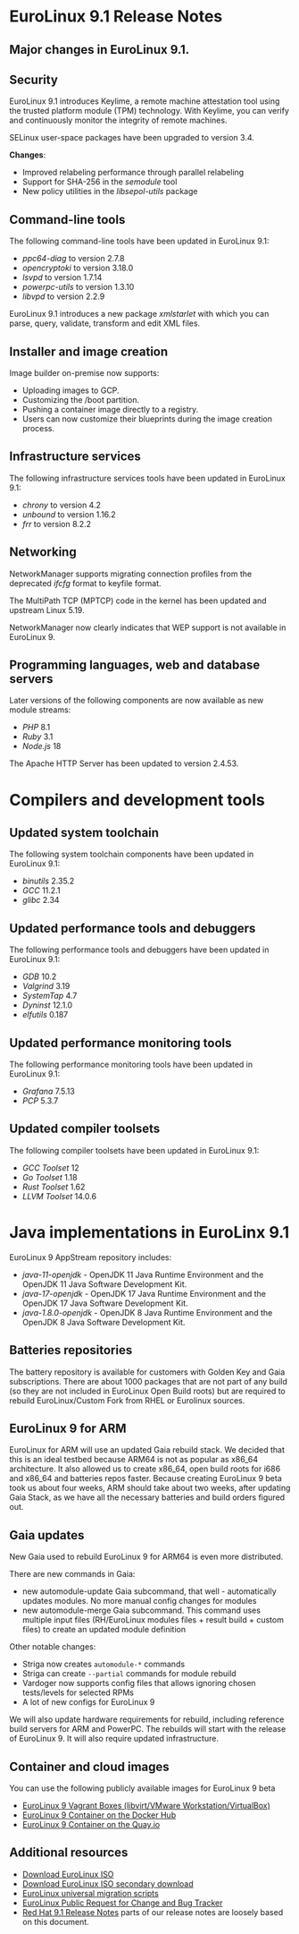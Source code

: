 # EuroLinux 9.1 Release Notes

## Major changes in EuroLinux 9.1.

## Security

EuroLinux 9.1 introduces Keylime, a remote machine attestation tool using the
trusted platform module (TPM) technology. With Keylime, you can verify and
continuously monitor the integrity of remote machines.

SELinux user-space packages have been upgraded to version 3.4. 

**Changes**:

- Improved relabeling performance through parallel relabeling
- Support for SHA-256 in the *semodule* tool
- New policy utilities in the *libsepol-utils* package

## Command-line tools

The following command-line tools have been updated in EuroLinux 9.1:

- *ppc64-diag* to version 2.7.8
- *opencryptoki* to version 3.18.0
- *lsvpd* to version 1.7.14
- *powerpc-utils* to version 1.3.10
- *libvpd* to version 2.2.9

EuroLinux 9.1 introduces a new package *xmlstarlet* with which you can
parse, query, validate, transform and edit XML files.

## Installer and image creation

Image builder on-premise now supports:

- Uploading images to GCP.
- Customizing the /boot partition.
- Pushing a container image directly to a registry.
- Users can now customize their blueprints during the image creation process.


## Infrastructure services

The following infrastructure services tools have been updated in EuroLinux
9.1:

- *chrony* to version 4.2
- *unbound* to version 1.16.2
- *frr* to version 8.2.2


## Networking

NetworkManager supports migrating connection profiles from the deprecated
*ifcfg* format to keyfile format.

The MultiPath TCP (MPTCP) code in the kernel has been updated and upstream
Linux 5.19.

NetworkManager now clearly indicates that WEP support is not available in
EuroLinux 9.

## Programming languages, web and database servers

Later versions of the following components are now available as new module
streams:

- *PHP* 8.1
- *Ruby* 3.1
- *Node.js* 18

The Apache HTTP Server has been updated to version 2.4.53.

# Compilers and development tools

## Updated system toolchain

The following system toolchain components have been updated in EuroLinux 9.1:

- *binutils* 2.35.2
- *GCC* 11.2.1
- *glibc* 2.34

## Updated performance tools and debuggers

The following performance tools and debuggers have been updated in EuroLinux
9.1:

- *GDB* 10.2
- *Valgrind* 3.19
- *SystemTap* 4.7
- *Dyninst* 12.1.0
- *elfutils* 0.187

## Updated performance monitoring tools

The following performance monitoring tools have been updated in EuroLinux 9.1:

- *Grafana* 7.5.13
- *PCP* 5.3.7

## Updated compiler toolsets

The following compiler toolsets have been updated in EuroLinux 9.1:

- *GCC Toolset* 12
- *Go Toolset* 1.18
- *Rust Toolset* 1.62
- *LLVM Toolset* 14.0.6

# Java implementations in EuroLinx 9.1

EuroLinux 9 AppStream repository includes:

- *java-11-openjdk* - OpenJDK 11 Java Runtime Environment and the OpenJDK 11
  Java Software Development Kit.
- *java-17-openjdk* - OpenJDK 17 Java Runtime Environment and the OpenJDK 17
  Java Software Development Kit.
- *java-1.8.0-openjdk* - OpenJDK 8 Java Runtime Environment and the OpenJDK 8
  Java Software Development Kit.


## Batteries repositories

The battery repository is available for customers with Golden Key and Gaia
subscriptions. There are about 1000 packages that are not part of any build (so
they are not included in EuroLinux Open Build roots) but are required to
rebuild EuroLinux/Custom Fork from RHEL or Eurolinux sources.

## EuroLinux 9 for ARM

EuroLinux for ARM will use an updated Gaia rebuild stack. We decided that this
is an ideal testbed because ARM64 is not as popular as x86_64 architecture. It
also allowed us to create x86_64, open build roots for i686 and x86_64 and
batteries repos faster. Because creating EuroLinux 9 beta took us about four
weeks, ARM should take about two weeks, after updating Gaia Stack, as we have
all the necessary batteries and build orders figured out.

## Gaia updates

New Gaia used to rebuild EuroLinux 9 for ARM64 is even more distributed.

There are new commands in Gaia:

- new automodule-update Gaia subcommand, that well - automatically updates
  modules. No more manual config changes for modules
- new automodule-merge Gaia subcommand. This command uses multiple input files
  (RH/EuroLinux modules files + result build + custom files) to create an updated
  module definition

Other notable changes:

- Striga now creates `automodule-*` commands
- Striga can create `--partial` commands for module rebuild
- Vardoger now supports config files that allows ignoring chosen tests/levels
  for selected RPMs
- A lot of new configs for EuroLinux 9


We will also update hardware requirements for rebuild, including reference
build servers for ARM and PowerPC. The rebuilds will start with the release of
EuroLinux 9. It will also require updated infrastructure.

## Container and cloud images

You can use the following publicly available images for EuroLinux 9 beta

- [EuroLinux 9 Vagrant Boxes (libvirt/VMware Workstation/VirtualBox) ](https://app.vagrantup.com/eurolinux-vagrant/boxes/eurolinux-9)
- [EuroLinux 9 Container on the Docker Hub](https://hub.docker.com/r/eurolinux/eurolinux-9)
- [EuroLinux 9 Container on the Quay.io](https://quay.io/repository/eurolinux/eurolinux-9)

## Additional resources

- [Download EuroLinux ISO](https://fbi.cdn.euro-linux.com/isos/)
- [Download EuroLinux ISO secondary download](https://fbi2.cdn.euro-linux.com/isos/)
- [EuroLinux universal migration scripts](https://github.com/EuroLinux/eurolinux-migration-scripts)
- [EuroLinux Public Request for Change and Bug Tracker](https://github.com/EuroLinux/eurolinux-distro-bugs-and-rfc)
- [Red Hat 9.1
  Release Notes](https://access.redhat.com/documentation/en-us/red_hat_enterprise_linux/9/html/9.1_release_notes/index)
  parts of our release notes are loosely based on this document.

